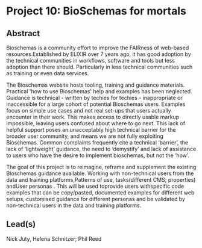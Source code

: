 # Project 10: BioSchemas for mortals

## Abstract

Bioschemas is a community effort to improve the FAIRness of web-based resources.Established by ELIXIR over 7 years ago, it has good adoption by the technical communities in workflows, software and tools but less adoption than there should. Particularly in less technical communities such as training or even data services.

The Bioschemas website hosts tooling, training and guidance materials. Practical 'how to use Bioschemas' help and examples has been neglected. Guidance is technical - written by techies for techies - inappropriate or inaccessible for a large cohort of potential Bioschemas users. Examples focus on simple use cases and not real set-ups that users actually encounter in their work. This makes access to directly usable markup impossible, leaving users confused about where to go next. This lack of helpful support poses an unacceptably high technical barrier for the broader user community, and means we are not fully exploiting Bioschemas. Common complaints frequently cite a technical ‘barrier’, the lack of ‘lightweight’ guidance, the need to ‘demystify’ and lack of assistance to users who have the desire to implement bioschemas, but not the ‘how’.

The goal of this project is to reimagine, reframe and supplement the existing Bioschemas guidance available. Working with non-technical users from the data and training platforms,Patterns of use, tasks(different CMS; properties) andUser personas . This will be used toprovide users withspecific code examples that can be copy/pasted, documented examples for different web setups, customised guidance for different personas and be validated by non-technical users in the data and training platforms.

## Lead(s)

Nick Juty, Helena Schnitzer; Phil Reed

